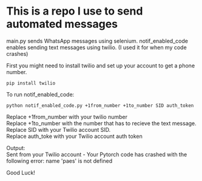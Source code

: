
# This is a repo I use to send automated messages

main.py sends WhatsApp messages using selenium. 
notif_enabled_code enables sending text messages using twilio. (I used it for when my code crashes)

First you might need to install twilio and set up your account to get a phone number.
```
pip install twilio
```

To run notif_enabled_code:
```
python notif_enabled_code.py +1from_number +1to_number SID auth_token
```

Replace +1from_number with your twilio number  
Replace +1to_number with the number that has to recieve the text message.  
Replace SID with your Twilio account SID.  
Replace auth_toke with your Twilio account auth token

Output:    
Sent from your Twilio account - Your Pytorch code has crashed with the following error: name 'paes' is not defined


Good Luck!
